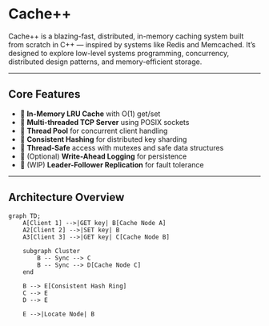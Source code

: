 # Cache++

Cache++ is a blazing-fast, distributed, in-memory caching system built from scratch in C++ — inspired by systems like Redis and Memcached. It’s designed to explore low-level systems programming, concurrency, distributed design patterns, and memory-efficient storage.

---

## Core Features

- 🧠 **In-Memory LRU Cache** with O(1) get/set
- 🔗 **Multi-threaded TCP Server** using POSIX sockets
- 🧵 **Thread Pool** for concurrent client handling
- 🔄 **Consistent Hashing** for distributed key sharding
- 🔐 **Thread-Safe** access with mutexes and safe data structures
- 💾 (Optional) **Write-Ahead Logging** for persistence
- 📡 (WIP) **Leader-Follower Replication** for fault tolerance

---

##  Architecture Overview

```mermaid
graph TD;
    A[Client 1] -->|GET key| B[Cache Node A]
    A2[Client 2] -->|SET key| B
    A3[Client 3] -->|GET key| C[Cache Node B]
    
    subgraph Cluster
        B -- Sync --> C
        B -- Sync --> D[Cache Node C]
    end

    B --> E[Consistent Hash Ring]
    C --> E
    D --> E

    E -->|Locate Node| B

